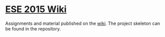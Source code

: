 [ ESE 2015 Wiki](https://github.com/unibe-ese/course-wiki/wiki)
============

Assignments and material published on the <a href="https://github.com/unibe-ese/course-wiki/wiki">wiki</a>. 
The project skeleton can be found in the repository.
